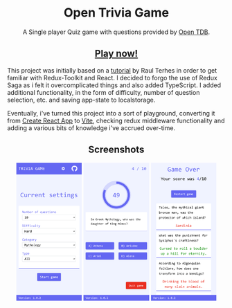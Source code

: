 
<div align="center">
  <h1> Open Trivia Game</h1>

  <p>
  A Single player Quiz game with questions provided by <a href="https://opentdb.com" rel="nofollow">Open TDB</a>.
  </p>


  <h2>
    <a href="https://gitchaoslord.github.io/open-trivia-game/" rel="nofollow">Play now!</a>
  </h2>
</div>



This project was initially based on a [tutorial](https://www.youtube.com/watch?v=C9g-Zhsd_FE) by Raul Terhes in order to get familiar with Redux-Toolkit and React. I decided to forgo the use of Redux Saga as i felt it overcomplicated things and also added TypeScript.
I added additional functionality, in the form of difficulty, number of question selection, etc. and saving app-state to localstorage.

Eventually, i've turned this project into a sort of playground, converting it from [Create React App](https://github.com/facebook/create-react-app) to [Vite](https://vitejs.dev/), checking redux middleware functionality and adding a various bits of knowledge i've accrued over-time.


<div align="center">
  <h2>Screenshots</h2>
  <picture>
    <source media="(prefers-color-scheme: dark)" srcset="./screenshots/dark-mobile-start.png">
    <img width="30%" alt="Game settings selection" src="./screenshots/light-mobile-start.png">
  </picture>
  <picture>
    <source media="(prefers-color-scheme: dark)" srcset="./screenshots/dark-mobile-playing.png">
    <img width="30%" alt="Playing the game" src="./screenshots/light-mobile-playing.png">
  </picture>
  <picture>
    <source media="(prefers-color-scheme: dark)" srcset="./screenshots/dark-mobile-end.png">
    <img width="30%" alt="Results" src="./screenshots/light-mobile-end.png">
  </picture>
</div>


